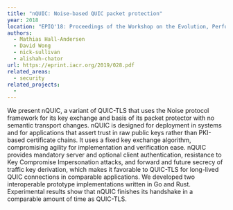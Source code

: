 ```yaml
---
title: "nQUIC: Noise-based QUIC packet protection"
year: 2018
location: "EPIQ'18: Proceedings of the Workshop on the Evolution, Performance, and Interoperability of QUIC, pp. 22-28. 2018."
authors:
  - Mathias Hall-Andersen
  - David Wong
  - nick-sullivan
  - alishah-chator
url: https://eprint.iacr.org/2019/028.pdf
related_areas:
  - security
related_projects:
  -
---
```


We present nQUIC, a variant of QUIC-TLS that uses the Noise protocol framework for its key exchange and basis of its packet protector with no semantic transport changes. nQUIC is designed for deployment in systems and for applications that assert trust in raw public keys rather than PKI-based certificate chains. It uses a fixed key exchange algorithm, compromising agility for implementation and verification ease. nQUIC provides mandatory server and optional client authentication, resistance to Key Compromise Impersonation attacks, and forward and future secrecy of traffic key derivation, which makes it favorable to QUIC-TLS for long-lived QUIC connections in comparable applications. We developed two interoperable prototype implementations written in Go and Rust. Experimental results show that nQUIC finishes its handshake in a comparable amount of time as QUIC-TLS.
